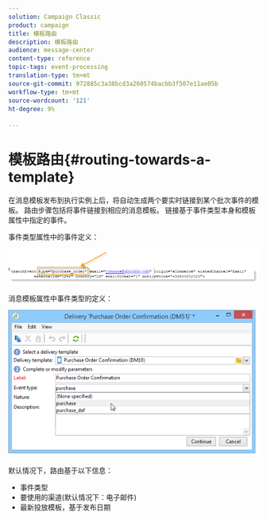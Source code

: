 ```yaml
---
solution: Campaign Classic
product: campaign
title: 模板路由
description: 模板路由
audience: message-center
content-type: reference
topic-tags: event-processing
translation-type: tm+mt
source-git-commit: 972885c3a38bcd3a260574bacbb3f507e11ae05b
workflow-type: tm+mt
source-wordcount: '121'
ht-degree: 9%

---
```



# 模板路由{#routing-towards-a-template}

在消息模板发布到执行实例上后，将自动生成两个要实时链接到某个批次事件的模板。 路由步骤包括将事件链接到相应的消息模板。 链接基于事件类型本身和模板属性中指定的事件。

事件类型属性中的事件定义：

![](assets/messagecenter_event_type_001.png)

消息模板属性中事件类型的定义：

![](assets/messagecenter_event_type_002.png)

默认情况下，路由基于以下信息：

* 事件类型
* 要使用的渠道(默认情况下：电子邮件)
* 最新投放模板，基于发布日期
